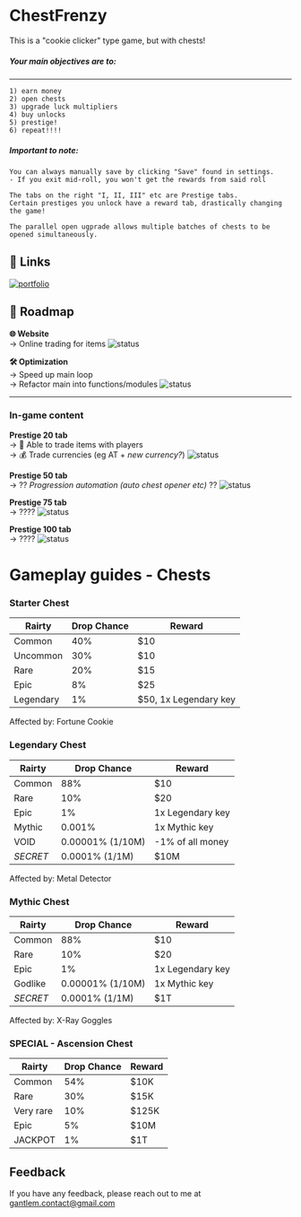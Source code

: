 # ChestFrenzy
This is a "cookie clicker" type game, but with chests!

##### Your main objectives are to:
----
    1) earn money
    2) open chests 
    3) upgrade luck multipliers
    4) buy unlocks 
    5) prestige! 
    6) repeat!!!!

##### Important to note:
    
    You can always manually save by clicking "Save" found in settings. 
    - If you exit mid-roll, you won't get the rewards from said roll 

    The tabs on the right "I, II, III" etc are Prestige tabs.
    Certain prestiges you unlock have a reward tab, drastically changing the game!

    The parallel open ugprade allows multiple batches of chests to be opened simultaneously. 

## 🔗 Links
[![portfolio](https://img.shields.io/badge/my_portfolio-000?style=for-the-badge&logo=ko-fi&logoColor=white)](https://katherineoelsner.com/)


## 🚀 Roadmap

**🌐 Website**  
    → Online trading for items
![status](https://img.shields.io/badge/Website-In%20Progress-yellow)

**🛠 Optimization**  
    → Speed up main loop  
    → Refactor main into functions/modules
![status](https://img.shields.io/badge/Website-In%20Progress-yellow)

---
### In-game content
**Prestige 20 tab**  
    → 🔄 Able to trade items with players  
    → 💰 Trade currencies (eg AT + *new currency?*)
![status](https://img.shields.io/badge/Prestige%2020-Planning-lightgrey)

**Prestige 50 tab**  
    → ?? *Progression automation (auto chest opener etc)* ??
![status](https://img.shields.io/badge/Prestige%2050-TBD-red)

**Prestige 75 tab**  
    → ????
![status](https://img.shields.io/badge/Prestige%2075-TBD-red)

**Prestige 100 tab**  
    → ????
![status](https://img.shields.io/badge/Prestige%20100-TBD-red)



# Gameplay guides - Chests

### Starter Chest

| Rairty | Drop Chance | Reward |
| ----------------- | --- | ---|
| Common        | 40%   | $10|
| Uncommon      | 30%   | $10|
| Rare          | 20%   | $15|
| Epic          | 8%    | $25|
| Legendary     | 1%    | $50, 1x Legendary key| 

Affected by: Fortune Cookie


### Legendary Chest

| Rairty | Drop Chance | Reward |
| ----------------- | --- | ---|
| Common   | 88%                     | $10|
| Rare     | 10%                     | $20|
| Epic     | 1%                      | 1x Legendary key|
| Mythic   | 0.001%                  | 1x Mythic key|
| VOID     | 0.00001% (1/10M)        | -1% of all money| 
| *SECRET* | 0.0001%  (1/1M)         | $10M| 

Affected by: Metal Detector

### Mythic Chest

| Rairty | Drop Chance | Reward |
| ----------------- | --- | ---|
| Common   | 88%                     | $10|
| Rare     | 10%                     | $20|
| Epic     | 1%                      | 1x Legendary key|
| Godlike  | 0.00001% (1/10M)        | 1x Mythic key|
| *SECRET* | 0.0001%  (1/1M)         | $1T| 

Affected by: X-Ray Goggles


### SPECIAL - Ascension Chest

| Rairty | Drop Chance | Reward |
| ----------------- | --- | ---|
| Common   | 54% | $10K     |
| Rare     | 30% | $15K     |
| Very rare| 10% | $125K    |
| Epic     | 5%  | $10M     |
| JACKPOT  | 1%  | $1T      | 

## Feedback

If you have any feedback, please reach out to me at gantlem.contact@gmail.com

